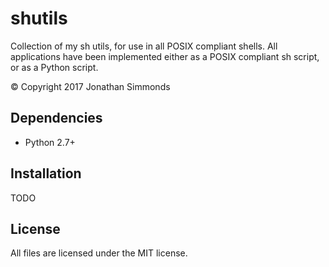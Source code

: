 # shutils
Collection of my sh utils, for use in all POSIX compliant shells. All
applications have been implemented either as a POSIX compliant sh script, or as
a Python script.

&copy; Copyright 2017 Jonathan Simmonds

## Dependencies
* Python 2.7+

## Installation
TODO

## License
All files are licensed under the MIT license.

